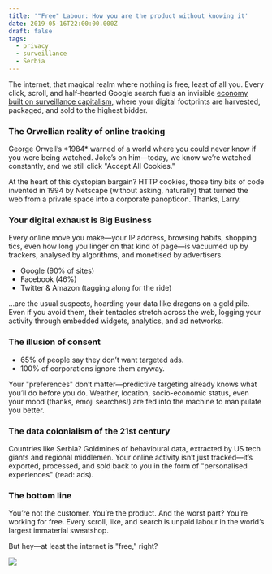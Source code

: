 ```yaml
---
title: '"Free" Labour: How you are the product without knowing it'
date: 2019-05-16T22:00:00.000Z
draft: false
tags:
  - privacy
  - surveillance
  - Serbia
---
```


The internet, that magical realm where nothing is free, least of all you. Every click, scroll, and half-hearted Google search fuels an invisible [economy built on surveillance capitalism](https://labs.rs/en/invisible-infrastructures-online-trackers/), where your digital footprints are harvested, packaged, and sold to the highest bidder.

### The Orwellian reality of online tracking

George Orwell’s \*1984\* warned of a world where you could never know if you were being watched. Joke’s on him—today, we know we’re watched constantly, and we still click "Accept All Cookies."

At the heart of this dystopian bargain? HTTP cookies, those tiny bits of code invented in 1994 by Netscape (without asking, naturally) that turned the web from a private space into a corporate panopticon. Thanks, Larry.

### Your digital exhaust is Big Business

Every online move you make—your IP address, browsing habits, shopping tics, even how long you linger on that kind of page—is vacuumed up by trackers, analysed by algorithms, and monetised by advertisers.

* Google (90% of sites)
* Facebook (46%)
* Twitter & Amazon (tagging along for the ride)

…are the usual suspects, hoarding your data like dragons on a gold pile. Even if you avoid them, their tentacles stretch across the web, logging your activity through embedded widgets, analytics, and ad networks.

### The illusion of consent

* 65% of people say they don’t want targeted ads.
* 100% of corporations ignore them anyway.

Your "preferences" don’t matter—predictive targeting already knows what you’ll do before you do. Weather, location, socio-economic status, even your mood (thanks, emoji searches!) are fed into the machine to manipulate you better.

### The data colonialism of the 21st century

Countries like Serbia? Goldmines of behavioural data, extracted by US tech giants and regional middlemen. Your online activity isn’t just tracked—it’s exported, processed, and sold back to you in the form of "personalised experiences" (read: ads).

### The bottom line

You’re not the customer. You’re the product. And the worst part? You’re working for free. Every scroll, like, and search is unpaid labour in the world’s largest immaterial sweatshop.

But hey—at least the internet is "free," right?

[![](/images/online-trackers.png)](https://labs.rs/en/invisible-infrastructures-online-trackers/)

